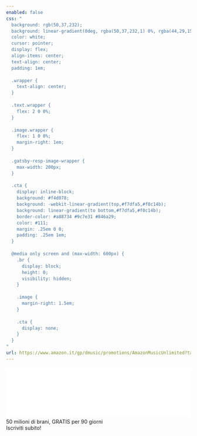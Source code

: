 ```yaml
---
enabled: false
css: "
  background: rgb(50,37,232);
  background: linear-gradient(0deg, rgba(50,37,232,1) 0%, rgba(44,29,155,1) 100%);
  color: white;
  cursor: pointer;
  display: flex;
  align-items: center;
  text-align: center;
  padding: 1em;

  .wrapper {
    text-align: center;
  }

  .text.wrapper {
    flex: 2 0 0%;
  }

  .image.wrapper {
    flex: 1 0 0%;
    margin-right: 1em;
  }

  .gatsby-resp-image-wrapper {
    max-width: 200px;
  }

  .cta {
    display: inline-block;
    background: #f4d078;
    background: -webkit-linear-gradient(top,#f7dfa5,#f0c14b);
    background: linear-gradient(to bottom,#f7dfa5,#f0c14b);
    border-color: #a88734 #9c7e31 #846a29;
    color: #111;
    margin: .25em 0 0;
    padding: .25em 1em;
  }

  @media only screen and (max-width: 600px) {
    .br {
      display: block;
      height: 0;
      visibility: hidden;
    }

    .image {
      margin-right: 1.5em;
    }

    .cta {
      display: none;
    }
  }
"
url: https://www.amazon.it/gp/dmusic/promotions/AmazonMusicUnlimited?tag=motovia-21
---
```

<div class="image wrapper">
  <img src="./amazon-music-unlimited.png">
</div>
<div class="text wrapper">
  <div class="subtitle">
    50 milioni di brani<span class="br">,</span>
    GRATIS per 90 giorni
  </div>
  <div class="cta">Iscriviti subito!</div>
</div>
